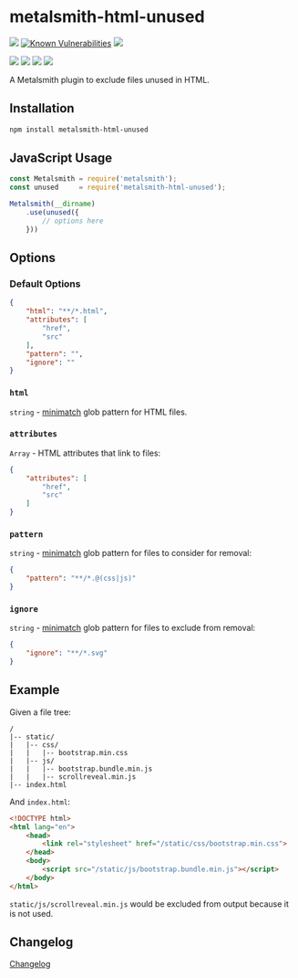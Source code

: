 # metalsmith-html-unused

[![](https://badgen.net/npm/v/metalsmith-html-unused?icon=npm)](https://www.npmjs.com/package/metalsmith-html-unused)
[![Known Vulnerabilities](https://snyk.io/test/npm/metalsmith-html-unused/badge.svg)](https://snyk.io/test/npm/metalsmith-html-unused)
[![](https://badgen.net/npm/dw/metalsmith-html-unused)](https://www.npmjs.com/package/metalsmith-html-unused)

[![](https://badgen.net/badge/emmercm/metalsmith-html-unused/purple?icon=github)](https://github.com/emmercm/metalsmith-html-unused)
[![](https://badgen.net/circleci/github/emmercm/metalsmith-html-unused/master?icon=circleci)](https://github.com/emmercm/metalsmith-html-unused/blob/master/.circleci/config.yml)
[![](https://badgen.net/codecov/c/github/emmercm/metalsmith-html-unused/master?icon=codecov)](https://codecov.io/gh/emmercm/metalsmith-html-unused)
[![](https://badgen.net/github/license/emmercm/metalsmith-html-unused?color=grey)](https://github.com/emmercm/metalsmith-html-unused/blob/master/LICENSE)

A Metalsmith plugin to exclude files unused in HTML.

## Installation

```bash
npm install metalsmith-html-unused
```

## JavaScript Usage

```javascript
const Metalsmith = require('metalsmith');
const unused     = require('metalsmith-html-unused');

Metalsmith(__dirname)
    .use(unused({
        // options here
    }))
```

## Options

### Default Options

```json
{
    "html": "**/*.html",
    "attributes": [
        "href",
        "src"
    ],
    "pattern": "",
    "ignore": ""
}
```

### `html`

`string` - [minimatch](https://www.npmjs.com/package/minimatch) glob pattern for HTML files.

### `attributes`

`Array` - HTML attributes that link to files:

```json
{
    "attributes": [
        "href",
        "src"
    ]
}
```

### `pattern`

`string` - [minimatch](https://www.npmjs.com/package/minimatch) glob pattern for files to consider for removal:

```json
{
    "pattern": "**/*.@(css|js)"
}
```

### `ignore`

`string` - [minimatch](https://www.npmjs.com/package/minimatch) glob pattern for files to exclude from removal:

```json
{
    "ignore": "**/*.svg"
}
```

## Example

Given a file tree:

```
/
|-- static/
|   |-- css/
|   |   |-- bootstrap.min.css
|   |-- js/
|   |   |-- bootstrap.bundle.min.js
|   |   |-- scrollreveal.min.js
|-- index.html
```

And `index.html`:

```html
<!DOCTYPE html>
<html lang="en">
    <head>
        <link rel="stylesheet" href="/static/css/bootstrap.min.css">
    </head>
    <body>
        <script src="/static/js/bootstrap.bundle.min.js"></script>
    </body>
</html>
```

`static/js/scrollreveal.min.js` would be excluded from output because it is not used.

## Changelog

[Changelog](./CHANGELOG.md)
